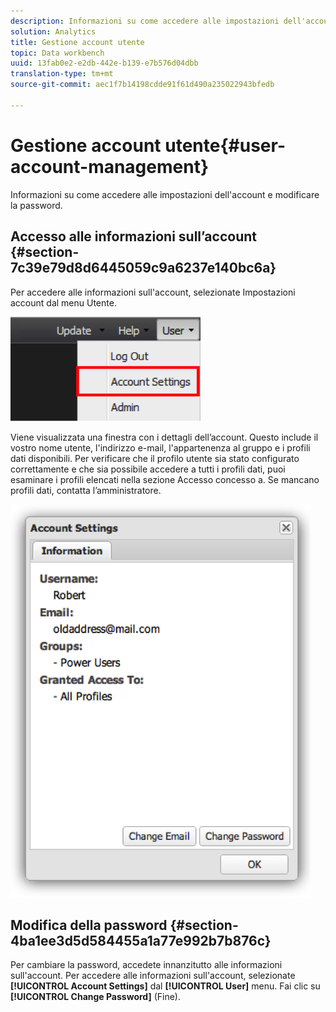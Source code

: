 ```yaml
---
description: Informazioni su come accedere alle impostazioni dell'account e modificare la password.
solution: Analytics
title: Gestione account utente
topic: Data workbench
uuid: 13fab0e2-e2db-442e-b139-e7b576d04dbb
translation-type: tm+mt
source-git-commit: aec1f7b14198cdde91f61d490a235022943bfedb

---
```



# Gestione account utente{#user-account-management}

Informazioni su come accedere alle impostazioni dell&#39;account e modificare la password.

## Accesso alle informazioni sull’account {#section-7c39e79d8d6445059c9a6237e140bc6a}

Per accedere alle informazioni sull&#39;account, selezionate Impostazioni account dal menu Utente.

![](assets/account_settings.png)

Viene visualizzata una finestra con i dettagli dell’account. Questo include il vostro nome utente, l&#39;indirizzo e-mail, l&#39;appartenenza al gruppo e i profili dati disponibili. Per verificare che il profilo utente sia stato configurato correttamente e che sia possibile accedere a tutti i profili dati, puoi esaminare i profili elencati nella sezione Accesso concesso a. Se mancano profili dati, contatta l’amministratore.

![](assets/account_settings2.png)

## Modifica della password {#section-4ba1ee3d5d584455a1a77e992b7b876c}

Per cambiare la password, accedete innanzitutto alle informazioni sull&#39;account. Per accedere alle informazioni sull&#39;account, selezionate **[!UICONTROL Account Settings]** dal **[!UICONTROL User]** menu. Fai clic su **[!UICONTROL Change Password]** (Fine).

